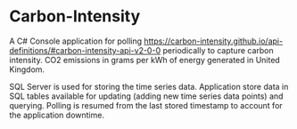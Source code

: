 # Carbon-Intensity
A C# Console application for polling https://carbon-intensity.github.io/api-definitions/#carbon-intensity-api-v2-0-0 periodically to capture carbon intensity. CO2 emissions in grams per kWh of energy generated in United Kingdom.

SQL Server is used for storing the time series data. Application store data in SQL tables available for updating (adding new time series data points) and querying. Polling is resumed from the last stored timestamp to account for the application downtime.
